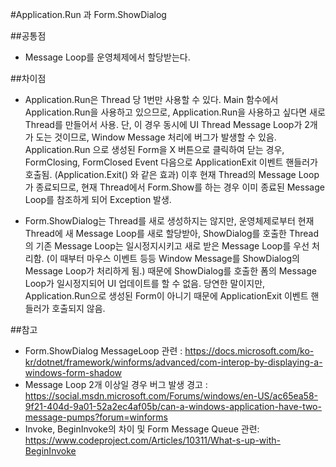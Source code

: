 #Application.Run 과 Form.ShowDialog

##공통점
- Message Loop를 운영체제에서 할당받는다.

##차이점
- Application.Run은 Thread 당 1번만 사용할 수 있다. 
  Main 함수에서 Application.Run을 사용하고 있으므로, Application.Run을 사용하고 싶다면 새로 Thread를 만들어서 사용.
  단, 이 경우 동시에 UI Thread Message Loop가 2개가 도는 것이므로, Window Message 처리에 버그가 발생할 수 있음.
  Application.Run 으로 생성된 Form을 X 버튼으로 클릭하여 닫는 경우, FormClosing, FormClosed Event 다음으로 ApplicationExit 이벤트 핸들러가 호출됨. (Application.Exit() 와 같은 효과)
  이후 현재 Thread의 Message Loop가 종료되므로, 현재 Thread에서 Form.Show를 하는 경우 이미 종료된 Message Loop를 참조하게 되어 Exception 발생.

- Form.ShowDialog는 Thread를 새로 생성하지는 않지만, 운영체제로부터 현재 Thread에 새 Message Loop를 새로 할당받아, 
  ShowDialog를 호출한 Thread의 기존 Message Loop는 일시정지시키고 새로 받은 Message Loop를 우선 처리함. (이 때부터 마우스 이벤트 등등 Window Message를 ShowDialog의 Message Loop가 처리하게 됨.)
  때문에 ShowDialog를 호출한 폼의 Message Loop가 일시정지되어 UI 업데이트를 할 수 없음.
  당연한 말이지만, Application.Run으로 생성된 Form이 아니기 때문에 ApplicationExit 이벤트 핸들러가 호출되지 않음.

##참고
- Form.ShowDialog MessageLoop 관련 : https://docs.microsoft.com/ko-kr/dotnet/framework/winforms/advanced/com-interop-by-displaying-a-windows-form-shadow
- Message Loop 2개 이상일 경우 버그 발생 경고 : https://social.msdn.microsoft.com/Forums/windows/en-US/ac65ea58-9f21-404d-9a01-52a2ec4af05b/can-a-windows-application-have-two-message-pumps?forum=winforms
- Invoke, BeginInvoke의 차이 및 Form Message Queue 관련: https://www.codeproject.com/Articles/10311/What-s-up-with-BeginInvoke
